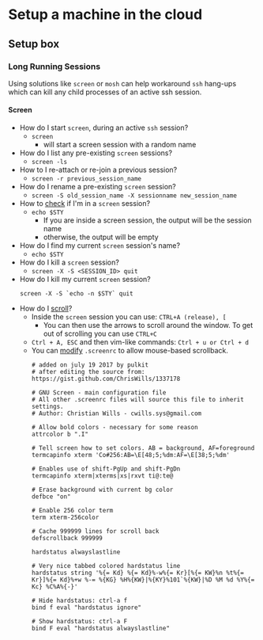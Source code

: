 # Setup a machine in the cloud

## Setup box

### Long Running Sessions

Using solutions like `screen` or `mosh` can help workaround `ssh` hang-ups which can kill any child processes of an active ssh session.

#### Screen

* How do I start `screen`, during an active `ssh` session?
    * `screen`
        * will start a screen session with a random name
* How do I list any pre-existing `screen` sessions?
    * `screen -ls`
* How to I re-attach or re-join a previous session?
    * `screen -r previous_session_name`
* How do I rename a pre-existing `screen` session?
    * `screen -S old_session_name -X sessionname new_session_name`
* How to [check](https://serverfault.com/questions/257975/how-to-check-if-im-in-screen-session) if I'm in a `screen` session?
    * `echo $STY`
        * If you are inside a screen session, the output will be the session name
        * otherwise, the output will be empty
* How do I find my current `screen` session's name?
    * `echo $STY`
* How do I kill a `screen` session?
    * `screen -X -S <SESSION_ID> quit`
* How do I kill my current `screen` session?
    ```
    screen -X -S `echo -n $STY` quit
    ```
* How do I [scroll](http://serverfault.com/questions/206303/how-to-scroll-back-in-screen-within-a-ssh-session-from-os-x)?
    * Inside the `screen` session you can use: `CTRL+A (release), [`
        * You can then use the arrows to scroll around the window. To get out of scrolling you can use `CTRL+C`
    * `Ctrl + A, ESC` and then vim-like commands: `Ctrl + u or Ctrl + d`
    * You can [modify](http://slaptijack.com/system-administration/mac-os-x-terminal-and-gnu-screen-scrollback/) `.screenrc` to allow mouse-based scrollback.
        ```
        # added on july 19 2017 by pulkit
        # after editing the source from: https://gist.github.com/ChrisWills/1337178
        
        # GNU Screen - main configuration file
        # All other .screenrc files will source this file to inherit settings.
        # Author: Christian Wills - cwills.sys@gmail.com
        
        # Allow bold colors - necessary for some reason
        attrcolor b ".I"
        
        # Tell screen how to set colors. AB = background, AF=foreground
        termcapinfo xterm 'Co#256:AB=\E[48;5;%dm:AF=\E[38;5;%dm'
        
        # Enables use of shift-PgUp and shift-PgDn
        termcapinfo xterm|xterms|xs|rxvt ti@:te@
        
        # Erase background with current bg color
        defbce "on"
        
        # Enable 256 color term
        term xterm-256color
        
        # Cache 999999 lines for scroll back
        defscrollback 999999
        
        hardstatus alwayslastline
        
        # Very nice tabbed colored hardstatus line
        hardstatus string '%{= Kd} %{= Kd}%-w%{= Kr}[%{= KW}%n %t%{= Kr}]%{= Kd}%+w %-= %{KG} %H%{KW}|%{KY}%101`%{KW}|%D %M %d %Y%{= Kc} %C%A%{-}'
        
        # Hide hardstatus: ctrl-a f
        bind f eval "hardstatus ignore"
        
        # Show hardstatus: ctrl-a F
        bind F eval "hardstatus alwayslastline"
        ```

